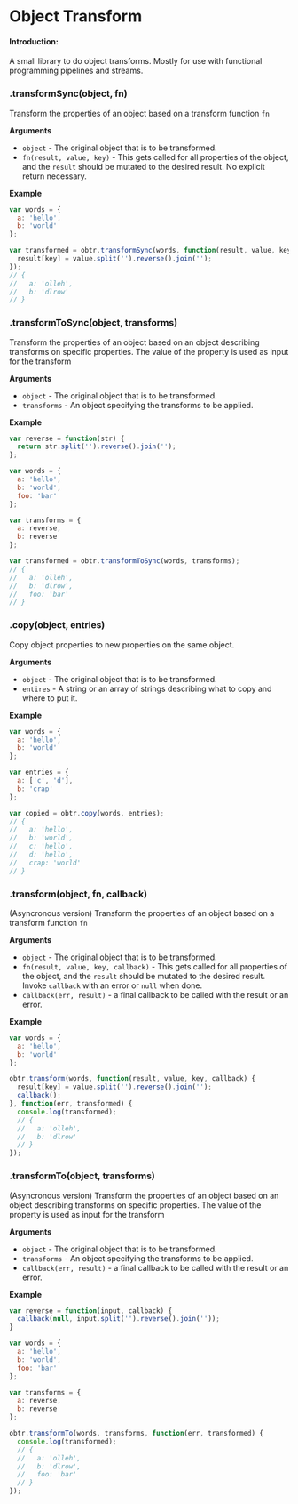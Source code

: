 Object Transform
================

#### Introduction:
A small library to do object transforms.
Mostly for use with functional programming pipelines and streams.

### .transformSync(object, fn)

Transform the properties of an object based on a transform function `fn`

__Arguments__

* `object` - The original object that is to be transformed.
* `fn(result, value, key)` - This gets called for all properties of the object,
  and the `result` should be mutated to the desired result. No explicit return necessary.

__Example__

```js
var words = {
  a: 'hello',
  b: 'world'
};

var transformed = obtr.transformSync(words, function(result, value, key) {
  result[key] = value.split('').reverse().join('');
});
// {
//   a: 'olleh',
//   b: 'dlrow'
// }
```

### .transformToSync(object, transforms)

Transform the properties of an object based on an object
describing transforms on specific properties. The value
of the property is used as input for the transform

__Arguments__

* `object` - The original object that is to be transformed.
* `transforms` - An object specifying the transforms to be applied.

__Example__

```js
var reverse = function(str) {
  return str.split('').reverse().join('');
};

var words = {
  a: 'hello',
  b: 'world',
  foo: 'bar'
};

var transforms = {
  a: reverse,
  b: reverse
};

var transformed = obtr.transformToSync(words, transforms);
// {
//   a: 'olleh',
//   b: 'dlrow',
//   foo: 'bar'
// }
```

### .copy(object, entries)

Copy object properties to new properties on the same object.

__Arguments__

* `object` - The original object that is to be transformed.
* `entires` - A string or an array of strings describing
  what to copy and where to put it.

__Example__

```js
var words = {
  a: 'hello',
  b: 'world'
};

var entries = {
  a: ['c', 'd'],
  b: 'crap'
};

var copied = obtr.copy(words, entries);
// {
//   a: 'hello',
//   b: 'world',
//   c: 'hello',
//   d: 'hello',
//   crap: 'world'
// }
```

### .transform(object, fn, callback)

(Asyncronous version)
Transform the properties of an object based on a transform function `fn`

__Arguments__

* `object` - The original object that is to be transformed.
* `fn(result, value, key, callback)` - This gets called for all properties of the object,
  and the `result` should be mutated to the desired result.
  Invoke `callback` with an error or `null` when done.
* `callback(err, result)` - a final callback to be called with the result or an error.

__Example__

```js
var words = {
  a: 'hello',
  b: 'world'
};

obtr.transform(words, function(result, value, key, callback) {
  result[key] = value.split('').reverse().join('');
  callback();
}, function(err, transformed) {
  console.log(transformed);
  // {
  //   a: 'olleh',
  //   b: 'dlrow'
  // }
});
```

### .transformTo(object, transforms)

(Asyncronous version)
Transform the properties of an object based on an object
describing transforms on specific properties. The value
of the property is used as input for the transform

__Arguments__

* `object` - The original object that is to be transformed.
* `transforms` - An object specifying the transforms to be applied.
* `callback(err, result)` - a final callback to be called with the result or an error.

__Example__

```js
var reverse = function(input, callback) {
  callback(null, input.split('').reverse().join(''));
}

var words = {
  a: 'hello',
  b: 'world',
  foo: 'bar'
};

var transforms = {
  a: reverse,
  b: reverse
};

obtr.transformTo(words, transforms, function(err, transformed) {
  console.log(transformed);
  // {
  //   a: 'olleh',
  //   b: 'dlrow',
  //   foo: 'bar'
  // }
});
```
